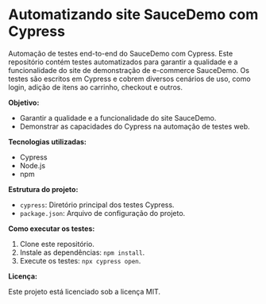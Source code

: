 # Automatizando site SauceDemo com Cypress

Automação de testes end-to-end do SauceDemo com Cypress. Este repositório contém testes automatizados para garantir a qualidade e a funcionalidade do site de demonstração de e-commerce SauceDemo. Os testes são escritos em Cypress e cobrem diversos cenários de uso, como login, adição de itens ao carrinho, checkout e outros.

**Objetivo:**

* Garantir a qualidade e a funcionalidade do site SauceDemo.
* Demonstrar as capacidades do Cypress na automação de testes web.

**Tecnologias utilizadas:**

* Cypress
* Node.js
* npm

**Estrutura do projeto:**

* `cypress`: Diretório principal dos testes Cypress.
* `package.json`: Arquivo de configuração do projeto.

**Como executar os testes:**

1. Clone este repositório.
2. Instale as dependências: `npm install`.
3. Execute os testes: `npx cypress open`.

**Licença:**

Este projeto está licenciado sob a licença MIT.
